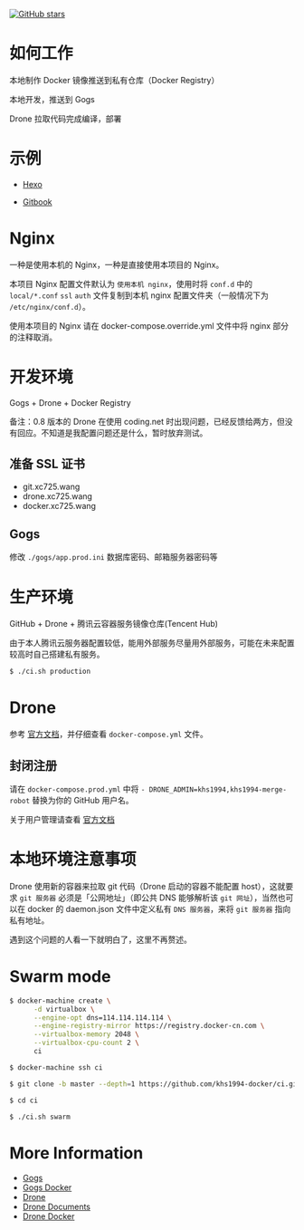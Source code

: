 [![GitHub stars](https://img.shields.io/github/stars/khs1994-docker/ci.svg?style=social&label=Stars)](https://github.com/khs1994-docker/ci)

# 如何工作

本地制作 Docker 镜像推送到私有仓库（Docker Registry）

本地开发，推送到 Gogs

Drone 拉取代码完成编译，部署

# 示例

* [Hexo](https://github.com/khs1994-docker/drone-demo-hexo)

* [Gitbook](https://github.com/khs1994-docker/drone-demo-gitbook)

# Nginx

一种是使用本机的 Nginx，一种是直接使用本项目的 Nginx。

本项目 Nginx 配置文件默认为 `使用本机 nginx`，使用时将 `conf.d` 中的 `local/*.conf` `ssl` `auth` 文件复制到本机 nginx 配置文件夹（一般情况下为 `/etc/nginx/conf.d`）。

使用本项目的 Nginx 请在 docker-compose.override.yml 文件中将 nginx 部分的注释取消。

# 开发环境

Gogs + Drone + Docker Registry

备注：0.8 版本的 Drone 在使用 coding.net 时出现问题，已经反馈给两方，但没有回应。不知道是我配置问题还是什么，暂时放弃测试。

## 准备 SSL 证书

* git.xc725.wang
* drone.xc725.wang
* docker.xc725.wang

## Gogs

修改 `./gogs/app.prod.ini` 数据库密码、邮箱服务器密码等

# 生产环境

GitHub + Drone + 腾讯云容器服务镜像仓库(Tencent Hub)

由于本人腾讯云服务器配置较低，能用外部服务尽量用外部服务，可能在未来配置较高时自己搭建私有服务。

```bash
$ ./ci.sh production
```

# Drone

参考 [官方文档](http://docs.drone.io/)，并仔细查看 `docker-compose.yml` 文件。


## 封闭注册

请在 `docker-compose.prod.yml` 中将 `- DRONE_ADMIN=khs1994,khs1994-merge-robot` 替换为你的 GitHub 用户名。

关于用户管理请查看 [官方文档](http://docs.drone.io/zh/user-registration/)

# 本地环境注意事项

Drone 使用新的容器来拉取 git 代码（Drone 启动的容器不能配置 host），这就要求 `git 服务器` 必须是「公网地址」（即公共 DNS 能够解析该 `git 网址`），当然也可以在 docker 的 daemon.json 文件中定义私有 `DNS 服务器`，来将 `git 服务器` 指向私有地址。

遇到这个问题的人看一下就明白了，这里不再赘述。

# Swarm mode

```bash
$ docker-machine create \
      -d virtualbox \
      --engine-opt dns=114.114.114.114 \
      --engine-registry-mirror https://registry.docker-cn.com \
      --virtualbox-memory 2048 \
      --virtualbox-cpu-count 2 \
      ci

$ docker-machine ssh ci

$ git clone -b master --depth=1 https://github.com/khs1994-docker/ci.git

$ cd ci

$ ./ci.sh swarm
```

# More Information

* [Gogs](https://github.com/gogits/gogs)
* [Gogs Docker](https://github.com/gogits/gogs/tree/master/docker)
* [Drone](https://github.com/drone)
* [Drone Documents](http://docs.drone.io/)
* [Drone Docker](https://store.docker.com/profiles/drone)
